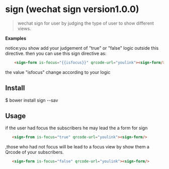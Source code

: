 # sign (wechat sign version1.0.0)
> wechat sign for user by judging the type of user to show different views.

**Examples**



  notice:you show add your judgement of "true" or "false" logic outside this directive.
  then you can use this sign directive as:

 ```html
     <sign-form is-focus="{{isfocus}}" qrcode-url="youlink"><sign-form/>
  ```
  the value "isfocus" change according to your logic
## Install

$ bower install sign --sav

## Usage

if the user had focus the subscribers he may lead the a form for sign
```html
   <sign-from is-focus="true" qrcode-url="youlink"><sign-form/>
```
,those who had not focus will be lead to a focus view by show them a Qrcode of your subscribers.

```html
   <sign-form is-focus="false" qrcode-url="youlink"><sign-form/>
```









